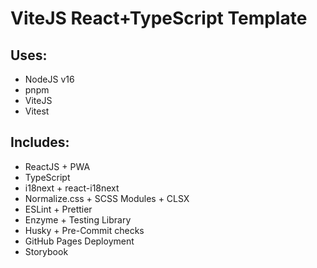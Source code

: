 # ViteJS React+TypeScript Template

## Uses:
* NodeJS v16
* pnpm
* ViteJS
* Vitest

## Includes:

* ReactJS + PWA
* TypeScript
* i18next + react-i18next
* Normalize.css + SCSS Modules + CLSX
* ESLint + Prettier
* Enzyme + Testing Library
* Husky + Pre-Commit checks
* GitHub Pages Deployment
* Storybook
